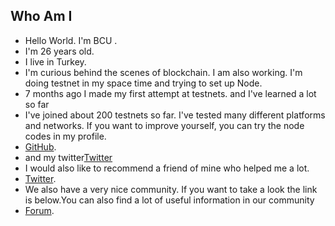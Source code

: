 ## Who Am I
- Hello World. I'm BCU . 
- I'm 26 years old.
- I live in Turkey.
- I'm curious behind the scenes of blockchain. I am also working. I'm doing testnet in my space time and trying to set up Node.
- 7 months ago I made my first attempt at testnets. and I've learned a lot so far
- I've joined about 200 testnets so far. I've tested many different platforms and networks. If you want to improve yourself, you can try the node codes in my profile.
- [GitHub](https://github.com/cryptobcu).
- and my twitter[Twitter](https://twitter.com/cryptobcu)
- I would also like to recommend a friend of mine who helped me a lot.
- [Twitter](https://twitter.com/Ruesandora0).
- We also have a very nice community. If you want to take a look the link is below.You can also find a lot of useful information in our community
- [Forum](https://forum.rues.info/index.php).
